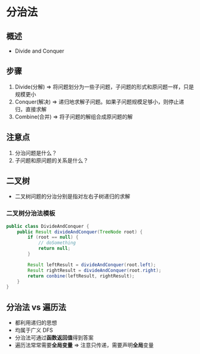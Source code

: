 # 分治法

## 概述

- Divide and Conquer

## 步骤

1. Divide(分解) => 将问题划分为一些子问题，子问题的形式和原问题一样，只是规模更小
2. Conquer(解决) => 递归地求解子问题。如果子问题规模足够小，则停止递归，直接求解
3. Combine(合并) => 将子问题的解组合成原问题的解

## 注意点

1. 分治问题是什么？
2. 子问题和原问题的关系是什么？

## 二叉树

- 二叉树问题的分治分别是指对左右子树递归的求解

### 二叉树分治法模板

```java
public class DivideAndConquer {
    public Result divideAndConquer(TreeNode root) {
        if (root == null) {
            // doSomething
            return null;
        }

        Result leftResult = divideAndConquer(root.left);
        Result rightResult = divideAndConquer(root.right);
        return conbine(leftResult, rightResult);
    }
}
```

## 分治法 vs 遍历法

- 都利用递归的思想
- 均属于广义 DFS
- 分治法可通过**函数返回值**得到答案
- 遍历法常常需要**全局变量** => 注意只传递，需要声明**全局**变量
